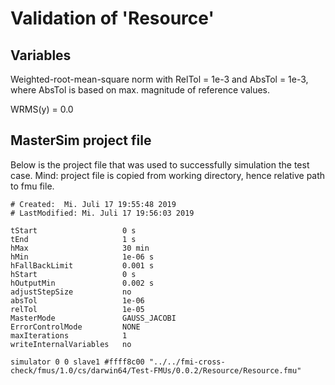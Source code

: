 # Validation of 'Resource'

## Variables
Weighted-root-mean-square norm with RelTol = 1e-3 and AbsTol = 1e-3, where
AbsTol is based on max. magnitude of reference values.

WRMS(y) = 0.0

## MasterSim project file

Below is the project file that was used to successfully simulation the test case.
Mind: project file is copied from working directory, hence relative path to fmu file.

```
# Created:	Mi. Juli 17 19:55:48 2019
# LastModified:	Mi. Juli 17 19:56:03 2019

tStart                   0 s
tEnd                     1 s
hMax                     30 min
hMin                     1e-06 s
hFallBackLimit           0.001 s
hStart                   0 s
hOutputMin               0.002 s
adjustStepSize           no
absTol                   1e-06
relTol                   1e-05
MasterMode               GAUSS_JACOBI
ErrorControlMode         NONE
maxIterations            1
writeInternalVariables   no

simulator 0 0 slave1 #ffff8c00 "../../fmi-cross-check/fmus/1.0/cs/darwin64/Test-FMUs/0.0.2/Resource/Resource.fmu"
```

